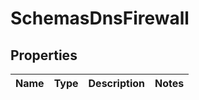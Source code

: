 # SchemasDnsFirewall

## Properties
Name | Type | Description | Notes
------------ | ------------- | ------------- | -------------
